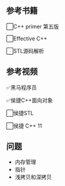 ## 参考书籍

⬜C++ primer 第五版

⬜Effective C++

⬜STL源码解析

## 参考视频

✅黑马程序员

✅侯捷C++面向对象

⬜侯捷STL

⬜侯捷 C++ 11

## 问题

- 内存管理
- 指针
- 浅拷贝和深拷贝

